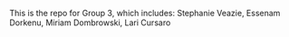 This is the repo for Group 3, which includes: 
Stephanie Veazie, Essenam Dorkenu, Miriam Dombrowski, Lari Cursaro
